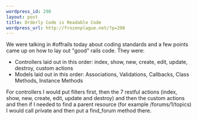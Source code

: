 ```yaml
--- 
wordpress_id: 298
layout: post
title: Orderly Code is Readable Code
wordpress_url: http://frozenplague.net/?p=298
---
```

We were talking in #offrails today about coding standards and a few points came up on how to lay out "good" rails code. They were:
<ul>
  <li>Controllers laid out in this order: index, show, new, create, edit, update, destroy, custom actions</li>
  <li>Models laid out in this order: Associations, Validations, Callbacks, Class Methods, Instance Methods</li>
</ul>
<div>For controllers I would put filters first, then the 7 restful actions (index, show, new, create, edit, update and destroy) and then the custom actions and then if I needed to find a parent resource (for example /forums/1/topics) I would call private and then put a find_forum method there.</div>
